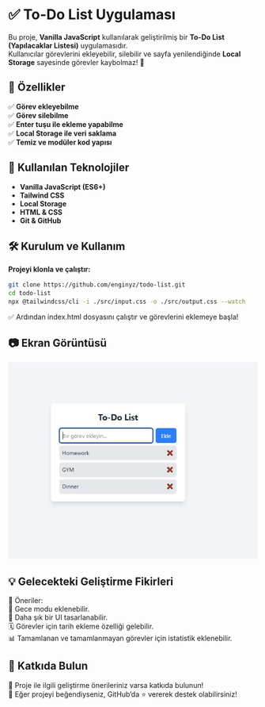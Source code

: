 # ✅ To-Do List Uygulaması   

Bu proje, **Vanilla JavaScript** kullanılarak geliştirilmiş bir **To-Do List (Yapılacaklar Listesi)** uygulamasıdır.  
Kullanıcılar görevlerini ekleyebilir, silebilir ve sayfa yenilendiğinde **Local Storage** sayesinde görevler kaybolmaz! 🚀   

## 🚀 **Özellikler**   
✅ **Görev ekleyebilme**  
✅ **Görev silebilme**  
✅ **Enter tuşu ile ekleme yapabilme**  
✅ **Local Storage ile veri saklama**  
✅ **Temiz ve modüler kod yapısı**  

## 📌 **Kullanılan Teknolojiler**   
- **Vanilla JavaScript (ES6+)**   
- **Tailwind CSS**   
- **Local Storage**   
- **HTML & CSS**   
- **Git & GitHub**   

## 🛠️ **Kurulum ve Kullanım**   
**Projeyi klonla ve çalıştır:**   

```sh
git clone https://github.com/enginyz/todo-list.git
cd todo-list
npx @tailwindcss/cli -i ./src/input.css -o ./src/output.css --watch
```   

✅ Ardından index.html dosyasını çalıştır ve görevlerini eklemeye başla!   

## 📷 Ekran Görüntüsü   

![To-Do List UI](/src/to-do-list.JPG)   

## 💡 Gelecekteki Geliştirme Fikirleri  
📌 Öneriler:  
🌙 Gece modu eklenebilir.  
🎨 Daha şık bir UI tasarlanabilir.  
🗓️ Görevler için tarih ekleme özelliği gelebilir.  
📊 Tamamlanan ve tamamlanmayan görevler için istatistik eklenebilir.  

## 🤝 Katkıda Bulun
🚀 Proje ile ilgili geliştirme önerileriniz varsa katkıda bulunun!   
🌟 Eğer projeyi beğendiyseniz, GitHub’da ⭐ vererek destek olabilirsiniz!   